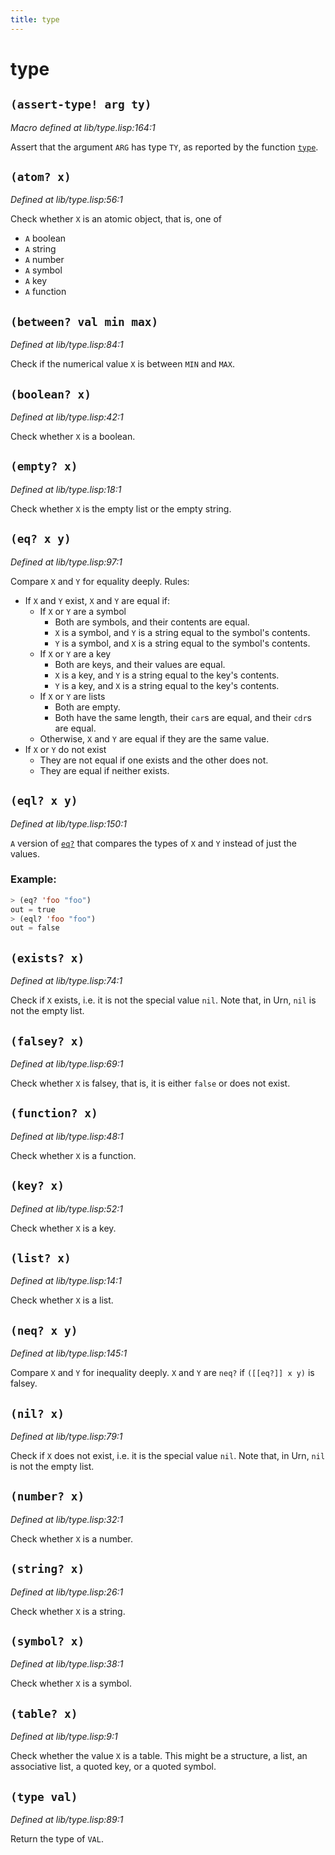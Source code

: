 ```yaml
---
title: type
---
```

# type
## `(assert-type! arg ty)`
*Macro defined at lib/type.lisp:164:1*

Assert that the argument `ARG` has type `TY`, as reported by the function
[`type`](lib.type.md#type-val).

## `(atom? x)`
*Defined at lib/type.lisp:56:1*

Check whether `X` is an atomic object, that is, one of
- `A` boolean
- `A` string
- `A` number
- `A` symbol
- `A` key
- `A` function

## `(between? val min max)`
*Defined at lib/type.lisp:84:1*

Check if the numerical value `X` is between
`MIN` and `MAX`.

## `(boolean? x)`
*Defined at lib/type.lisp:42:1*

Check whether `X` is a boolean.

## `(empty? x)`
*Defined at lib/type.lisp:18:1*

Check whether `X` is the empty list or the empty string.

## `(eq? x y)`
*Defined at lib/type.lisp:97:1*

Compare `X` and `Y` for equality deeply.
Rules:
- If `X` and `Y` exist, `X` and `Y` are equal if:
  - If `X` or `Y` are a symbol
    - Both are symbols, and their contents are equal.
    - `X` is a symbol, and `Y` is a string equal to the symbol's contents.
    - `Y` is a symbol, and `X` is a string equal to the symbol's contents.
  - If `X` or `Y` are a key
    - Both are keys, and their values are equal.
    - `X` is a key, and `Y` is a string equal to the key's contents.
    - `Y` is a key, and `X` is a string equal to the key's contents.
  - If `X` or `Y` are lists
    - Both are empty.
    - Both have the same length, their `car`s are equal, and their `cdr`s
      are equal.
  - Otherwise, `X` and `Y` are equal if they are the same value.
- If `X` or `Y` do not exist
  - They are not equal if one exists and the other does not.
  - They are equal if neither exists.  

## `(eql? x y)`
*Defined at lib/type.lisp:150:1*

`A` version of [`eq?`](lib.type.md#eq-x-y) that compares the types of `X` and `Y` instead of
just the values.

### Example:
```cl
> (eq? 'foo "foo")
out = true
> (eql? 'foo "foo")
out = false
```

## `(exists? x)`
*Defined at lib/type.lisp:74:1*

Check if `X` exists, i.e. it is not the special value `nil`.
Note that, in Urn, `nil` is not the empty list.

## `(falsey? x)`
*Defined at lib/type.lisp:69:1*

Check whether `X` is falsey, that is, it is either `false` or does not
exist.

## `(function? x)`
*Defined at lib/type.lisp:48:1*

Check whether `X` is a function.

## `(key? x)`
*Defined at lib/type.lisp:52:1*

Check whether `X` is a key.

## `(list? x)`
*Defined at lib/type.lisp:14:1*

Check whether `X` is a list.

## `(neq? x y)`
*Defined at lib/type.lisp:145:1*

Compare `X` and `Y` for inequality deeply. `X` and `Y` are `neq?`
if `([[eq?]] x y)` is falsey.

## `(nil? x)`
*Defined at lib/type.lisp:79:1*

Check if `X` does not exist, i.e. it is the special value `nil`.
Note that, in Urn, `nil` is not the empty list.

## `(number? x)`
*Defined at lib/type.lisp:32:1*

Check whether `X` is a number.

## `(string? x)`
*Defined at lib/type.lisp:26:1*

Check whether `X` is a string.

## `(symbol? x)`
*Defined at lib/type.lisp:38:1*

Check whether `X` is a symbol.

## `(table? x)`
*Defined at lib/type.lisp:9:1*

Check whether the value `X` is a table. This might be a structure,
a list, an associative list, a quoted key, or a quoted symbol.

## `(type val)`
*Defined at lib/type.lisp:89:1*

Return the type of `VAL`.

